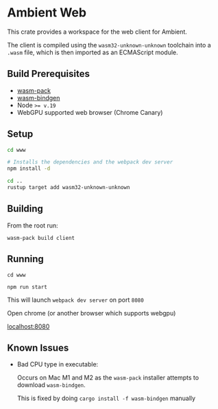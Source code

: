 # Ambient Web

This crate provides a workspace for the web client for Ambient.

The client is compiled using the `wasm32-unknown-unknown` toolchain into a `.wasm` file, which is then imported as an ECMAScript module.

## Build Prerequisites

- [wasm-pack](https://rustwasm.github.io/wasm-pack/)
- [wasm-bindgen](https://github.com/rustwasm/wasm-bindgen)
- Node `>= v.19`
- WebGPU supported web browser (Chrome Canary)

## Setup

```sh
cd www

# Installs the dependencies and the webpack dev server
npm install -d

cd ..
rustup target add wasm32-unknown-unknown
```

## Building

From the root run:

```
wasm-pack build client
```

## Running

```
cd www

npm run start
```

This will launch `webpack dev server` on port `8080`

Open chrome (or another browser which supports webgpu)

[localhost:8080](http://localhost:8080)

## Known Issues

- Bad CPU type in executable:

  Occurs on Mac M1 and M2 as the `wasm-pack` installer attempts to download `wasm-bindgen`.

  This is fixed by doing `cargo install -f wasm-bindgen` manually
